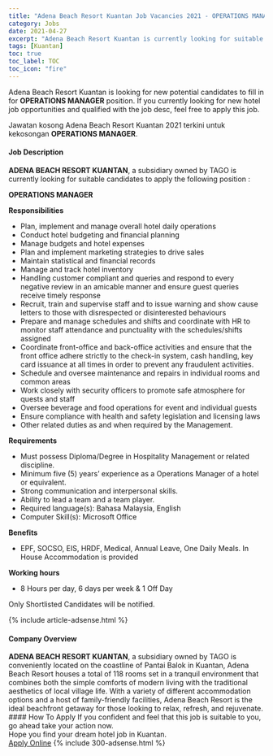 ```yaml
---
title: "Adena Beach Resort Kuantan Job Vacancies 2021 - OPERATIONS MANAGER" 
category: Jobs 
date: 2021-04-27 
excerpt: "Adena Beach Resort Kuantan is currently looking for suitable person to fill in the OPERATIONS MANAGER which positioned at Kuantan" 
tags: [Kuantan] 
toc: true 
toc_label: TOC 
toc_icon: "fire" 
--- 
```


<p>Adena Beach Resort Kuantan is looking for new potential candidates to fill in for <b>OPERATIONS MANAGER</b> position. If you currently looking for new hotel job opportunities and qualified with the job desc, feel free to apply this job.
</p>Jawatan kosong Adena Beach Resort Kuantan 2021 terkini untuk kekosongan <b>OPERATIONS MANAGER</b>. 
<div><div><h4>Job Description</h4></div><div><div><span><div><p><strong>ADENA BEACH RESORT KUANTAN</strong>, a subsidiary owned by TAGO is currently looking for suitable candidates to apply the following position :</p><p><strong>OPERATIONS MANAGER</strong></p><p><strong>Responsibilities</strong></p><ul><li>Plan, implement and manage overall hotel daily operations</li><li>Conduct hotel budgeting and financial planning</li><li>Manage&#160;budgets and hotel expenses</li><li>Plan and implement marketing strategies to drive sales</li><li>Maintain statistical and financial records</li><li>Manage and track hotel inventory</li><li>Handling customer compliant and queries and respond to every negative review in an amicable manner and ensure guest queries receive timely response</li><li>Recruit, train and supervise staff and to issue warning and show cause letters to those with disrespected or disinterested behaviours</li><li>Prepare&#160;and manage schedules and shifts and coordinate with HR to monitor staff attendance and punctuality with the schedules/shifts assigned</li><li>Coordinate front-office and back-office activities and ensure that the front office adhere strictly to the check-in system, cash handling, key card issuance at all times in order to prevent any fraudulent activities.</li><li>Schedule and oversee maintenance and repairs in individual rooms and common areas</li><li>Work closely with security officers to promote safe atmosphere for quests and staff</li><li>Oversee beverage and food operations for event and individual guests</li><li>Ensure compliance with health and safety legislation and licensing laws</li><li>Other related duties as and when required by the Management.</li></ul><p><strong>Requirements</strong></p><ul><li>Must possess Diploma/Degree in Hospitality Management or related discipline.</li><li>Minimum five (5) years&#8217; experience as a Operations Manager of a hotel or equivalent.</li><li>Strong communication and interpersonal skills.</li><li>Ability to lead a team and a team player.</li><li>Required language(s): Bahasa Malaysia, English</li><li>Computer Skill(s): Microsoft Office</li></ul><p><strong>Benefits&#160;</strong></p><ul><li>EPF, SOCSO, EIS, HRDF, Medical, Annual Leave, One Daily Meals. In House Accommodation is provided</li></ul><p><strong>Working hours</strong></p><ul><li>8 Hours per day, 6 days per week &amp; 1 Off Day</li></ul><p>Only Shortlisted Candidates will be notified.</p></div></span></div></div></div> 
{% include article-adsense.html %} 
<div><div><h4>Company Overview</h4></div><div><div><span><div><div>
<div>
<div><strong>ADENA BEACH RESORT KUANTAN</strong>,&#160;a subsidiary owned by TAGO is conveniently located on the coastline of Pantai Balok in Kuantan, Adena Beach Resort houses a total of 118 rooms set in a tranquil environment that combines both the simple comforts of modern living with the traditional aesthetics of local village life. With a variety of different accommodation options and a host of family-friendly facilities, Adena Beach Resort is the ideal beachfront getaway for those looking to relax, refresh, and rejuvenate.</div>
</div>
</div></div></span></div></div></div> 
#### How To Apply 
If you confident and feel that this job is suitable to you, go ahead take your action now. <br/> 
Hope you find your dream hotel job in Kuantan. <br/> 
<a href="https://www.jobstreet.com.my/en/job/operations-manager-4549483?jobId=jobstreet-my-job-4549483" class="btn btn--info" target="_blank" rel="nofollow noopenner">Apply Online</a> 
{% include 300-adsense.html %} 